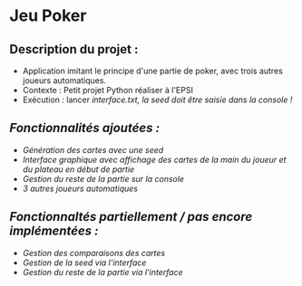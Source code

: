 # Jeu Poker

## Description du projet :

- Application imitant le principe d'une partie de poker, avec trois autres joueurs automatiques.
- Contexte : Petit projet Python réaliser à l'EPSI
- Exécution : lancer <i>interface.txt<i>, la seed doit être saisie dans la console !

## Fonctionnalités ajoutées :
- Génération des cartes avec une seed
- Interface graphique avec affichage des cartes de la main du joueur et du plateau en début de partie
- Gestion du reste de la partie sur la console
- 3 autres joueurs automatiques

## Fonctionnaltés partiellement / pas encore implémentées :

- Gestion des comparaisons des cartes
- Gestion de la seed via l'interface
- Gestion du reste de la partie via l'interface



